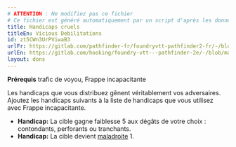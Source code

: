 ```yaml
---
# ATTENTION : Ne modifiez pas ce fichier
# Ce fichier est généré automatiquement par un script d'après les données du module Foundry VTT officiel et de sa traduction
title: Handicaps cruels
titleEn: Vicious Debilitations
id: zt5CWn3UrPViwaB3
urlFr: https://gitlab.com/pathfinder-fr/foundryvtt-pathfinder2-fr/-/blob/master/data/feats/zt5CWn3UrPViwaB3.htm
urlEn: https://gitlab.com/hooking/foundry-vtt---pathfinder-2e/-/blob/master/packs/data/feats.db/vicious-debilitations.json
layout: dons
---
```

**Prérequis** trafic de voyou, Frappe incapacitante

Les handicaps que vous distribuez gênent véritablement vos adversaires. Ajoutez les handicaps suivants à la liste de handicaps que vous utilisez avec Frappe incapacitante.

- **Handicap:** La cible gagne faiblesse 5 aux dégâts de votre choix : contondants, perforants ou tranchants.
- **Handicap:** La cible devient [maladroite](../conditions/maladroit.md) 1.
